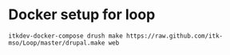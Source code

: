 # Docker setup for loop

    itkdev-docker-compose drush make https://raw.github.com/itk-mso/Loop/master/drupal.make web
